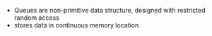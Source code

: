 - Queues are non-primitive data structure, designed with restricted random access
- stores data in continuous memory location